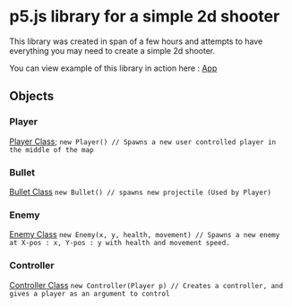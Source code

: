 # p5.js library for a simple 2d shooter

This library was created in span of a few hours and attempts to have everything
you may need to create a simple 2d shooter. 

You can view example of this library in action here :
[App](https://p5js-2d-shooter.herokuapp.com/index.html)

## Objects 
### Player
[Player Class](https://github.com/George-Poulos/2DShooter-P5JS-Library/blob/master/Player.js);
    `new Player() // Spawns a new user controlled player in the middle of the map`
### Bullet
[Bullet Class](https://github.com/George-Poulos/2DShooter-P5JS-Library/blob/master/Bullet.js)
    `new Bullet() // spawns new projectile (Used by Player)`
### Enemy
[Enemy Class](https://github.com/George-Poulos/2DShooter-P5JS-Library/blob/master/Enemy.js)
    `new Enemy(x, y, health, movement) // Spawns a new enemy at X-pos : x, Y-pos : y with health and movement speed.`
### Controller
[Controller Class](https://github.com/George-Poulos/2DShooter-P5JS-Library/blob/master/Controller.js)
    `new Controller(Player p) // Creates a controller, and gives a player as an argument to control`
    